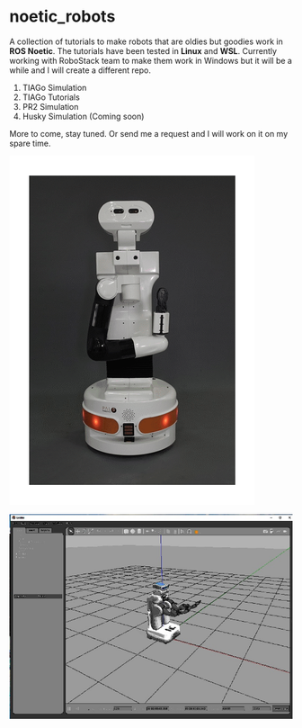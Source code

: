 # noetic_robots

A collection of tutorials to make robots that are oldies but goodies work in **ROS Noetic**.
The tutorials have been tested in **Linux** and **WSL**. Currently working with RoboStack team to make them work in Windows but it will be a while and I will create a different repo.

1. TIAGo Simulation
2. TIAGo Tutorials
3. PR2 Simulation
4. Husky Simulation (Coming soon)

More to come, stay tuned. Or send me a request and I will work on it on my spare time.

![Image](https://github.com/robogeekcanada/noetic_robots/blob/main/images/TIAGo_animation_v3.gif)

![image](https://github.com/robogeekcanada/noetic_robots/blob/main/images/pr2_simulation.jpg)
